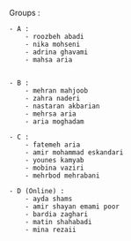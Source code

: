 Groups :

    - A :
        - roozbeh abadi
        - nika mohseni
        - adrina ghavami
        - mahsa aria
        

    - B :
        - mehran mahjoob
        - zahra naderi
        - nastaran akbarian
        - mehrsa aria
        - aria moghadam

    - C :
        - fatemeh aria
        - amir mohammad eskandari
        - younes kamyab
        - mobina vaziri
        - mehrbod mehrabani

    - D (Online) :
        - ayda shams
        - amir shayan emami poor
        - bardia zaghari
        - matin shahabadi
        - mina rezaii